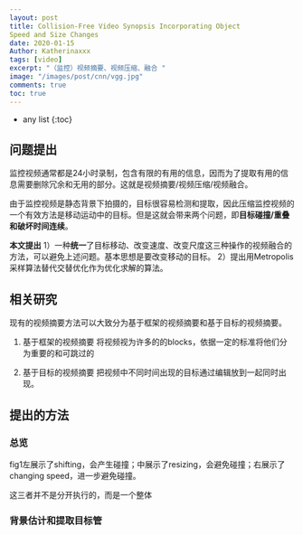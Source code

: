 ```yaml
---
layout: post
title: Collision-Free Video Synopsis Incorporating Object
Speed and Size Changes
date: 2020-01-15
Author: Katherinaxxx
tags: [video]
excerpt: "（监控）视频摘要、视频压缩、融合 "
image: "/images/post/cnn/vgg.jpg"
comments: true
toc: true
---
```


<head>
    <script src="https://cdn.mathjax.org/mathjax/latest/MathJax.js?config=TeX-AMS-MML_HTMLorMML" type="text/javascript"></script>
    <script type="text/x-mathjax-config">
        MathJax.Hub.Config({
            tex2jax: {
            skipTags: ['script', 'noscript', 'style', 'textarea', 'pre'],
            inlineMath: [['$','$']]
            }
        });
    </script>
</head>

* any list
{:toc}

## 问题提出

监控视频通常都是24小时录制，包含有限的有用的信息，因而为了提取有用的信息需要删除冗余和无用的部分。这就是视频摘要/视频压缩/视频融合。

由于监控视频是静态背景下拍摄的，目标很容易检测和提取，因此压缩监控视频的一个有效方法是移动运动中的目标。但是这就会带来两个问题，即**目标碰撞/重叠和破坏时间连续**。

**本文提出**
1）一种**统一**了目标移动、改变速度、改变尺度这三种操作的视频融合的方法，可以避免上述问题。基本思想是要改变移动的目标。
2）提出用Metropolis采样算法替代交替优化作为优化求解的算法。

## 相关研究

现有的视频摘要方法可以大致分为基于框架的视频摘要和基于目标的视频摘要。

1. 基于框架的视频摘要
将视频视为许多的的blocks，依据一定的标准将他们分为重要的和可跳过的

2. 基于目标的视频摘要
把视频中不同时间出现的目标通过编辑放到一起同时出现。


## 提出的方法

### 总览

fig1左展示了shifting，会产生碰撞；中展示了resizing，会避免碰撞；右展示了changing speed，进一步避免碰撞。

这三者并不是分开执行的，而是一个整体

### 背景估计和提取目标管
